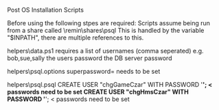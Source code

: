 Post OS Installation Scripts

Before using the following stpes are required:
Scripts assume being run from a share called \\remin\shares\psql
This is handled by the variable "$INPATH", there are multiple references to this.

helpers\data.ps1
  requires a list of usernames (comma seperated) e.g. bob,sue,sally
  the users password 
  the DB server password

helpers\psql.options
  superpassword= needs to be set

helpers\psql.psql
  CREATE USER "chgGameCzar" WITH PASSWORD '****'; < passwords need to be set
  CREATE USER "chgHmsCzar" WITH PASSWORD '****'; < passwords need to be set